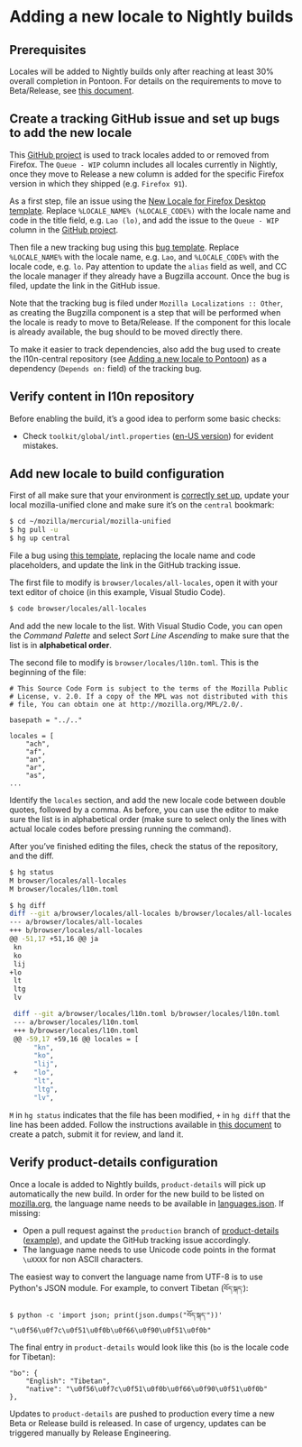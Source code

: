 # Adding a new locale to Nightly builds

<!-- toc -->

## Prerequisites

Locales will be added to Nightly builds only after reaching at least 30% overall completion in Pontoon. For details on the requirements to move to Beta/Release, see [this document](adding_release.md#prerequisites).

## Create a tracking GitHub issue and set up bugs to add the new locale

This [GitHub project](https://github.com/orgs/mozilla-l10n/projects/3/views/1) is used to track locales added to or removed from Firefox. The `Queue - WIP` column includes all locales currently in Nightly, once they move to Release a new column is added for the specific Firefox version in which they shipped (e.g. `Firefox 91`).

As a first step, file an issue using the [New Locale for Firefox Desktop template](https://github.com/mozilla-l10n/pm-projects/issues/new/choose). Replace `%LOCALE_NAME% (%LOCALE_CODE%)` with the locale name and code in the title field, e.g. `Lao (lo)`, and add the issue to the `Queue - WIP` column in the [GitHub project](https://github.com/orgs/mozilla-l10n/projects/3/views/1).

Then file a new tracking bug using this [bug template](https://mzl.la/3vwVtub). Replace `%LOCALE_NAME%` with the locale name, e.g. `Lao`, and `%LOCALE_CODE%` with the locale code, e.g. `lo`. Pay attention to update the `alias` field as well, and CC the locale manager if they already have a Bugzilla account. Once the bug is filed, update the link in the GitHub issue.

Note that the tracking bug is filed under `Mozilla Localizations :: Other`, as creating the Bugzilla component is a step that will be performed when the locale is ready to move to Beta/Release. If the component for this locale is already available, the bug should to be moved directly there.

To make it easier to track dependencies, also add the bug used to create the l10n-central repository (see [Adding a new locale to Pontoon](adding_pontoon.md)) as a dependency (`Depends on:` field) of the tracking bug.

## Verify content in l10n repository

Before enabling the build, it’s a good idea to perform some basic checks:
* Check `toolkit/global/intl.properties` ([en-US version](https://hg.mozilla.org/mozilla-central/file/default/toolkit/locales/en-US/chrome/global/intl.properties)) for evident mistakes.

## Add new locale to build configuration

First of all make sure that your environment is [correctly set up](../../tools/mercurial/setting_mercurial_environment.md), update your local mozilla-unified clone and make sure it’s on the `central` bookmark:

```BASH
$ cd ~/mozilla/mercurial/mozilla-unified
$ hg pull -u
$ hg up central
```

File a bug using [this template](https://mzl.la/3QcddVk), replacing the locale name and code placeholders, and update the link in the GitHub tracking issue.

The first file to modify is `browser/locales/all-locales`, open it with your text editor of choice (in this example, Visual Studio Code).

```BASH
$ code browser/locales/all-locales
```

And add the new locale to the list. With Visual Studio Code, you can open the *Command Palette* and select *Sort Line Ascending* to make sure that the list is in **alphabetical order**.

The second file to modify is `browser/locales/l10n.toml`. This is the beginning of the file:

```
# This Source Code Form is subject to the terms of the Mozilla Public
# License, v. 2.0. If a copy of the MPL was not distributed with this
# file, You can obtain one at http://mozilla.org/MPL/2.0/.

basepath = "../.."

locales = [
    "ach",
    "af",
    "an",
    "ar",
    "as",
...
```

Identify the `locales` section, and add the new locale code between double quotes, followed by a comma. As before, you can use the editor to make sure the list is in alphabetical order (make sure to select only the lines with actual locale codes before pressing running the command).

After you’ve finished editing the files, check the status of the repository, and the diff.

```BASH
$ hg status
M browser/locales/all-locales
M browser/locales/l10n.toml

$ hg diff
diff --git a/browser/locales/all-locales b/browser/locales/all-locales
--- a/browser/locales/all-locales
+++ b/browser/locales/all-locales
@@ -51,17 +51,16 @@ ja
 kn
 ko
 lij
+lo
 lt
 ltg
 lv

 diff --git a/browser/locales/l10n.toml b/browser/locales/l10n.toml
 --- a/browser/locales/l10n.toml
 +++ b/browser/locales/l10n.toml
 @@ -59,17 +59,16 @@ locales = [
      "kn",
      "ko",
      "lij",
 +    "lo",
      "lt",
      "ltg",
      "lv",
```

`M` in `hg status` indicates that the file has been modified, `+` in `hg diff` that the line has been added. Follow the instructions available in [this document](../../tools/mercurial/creating_mercurial_patch.md) to create a patch, submit it for review, and land it.

## Verify product-details configuration

Once a locale is added to Nightly builds, `product-details` will pick up automatically the new build. In order for the new build to be listed on [mozilla.org](https://www.mozilla.org/firefox/nightly/all/), the language name needs to be available in [languages.json](https://github.com/mozilla-releng/product-details/blob/production/public/1.0/languages.json). If missing:
* Open a pull request against the `production` branch of [product-details](https://github.com/mozilla-releng/product-details) ([example](https://github.com/mozilla-releng/product-details/pull/4)), and update the GitHub tracking issue accordingly.
* The language name needs to use Unicode code points in the format `\uXXXX` for non ASCII characters.

The easiest way to convert the language name from UTF-8 is to use Python's JSON module. For example, to convert Tibetan (`བོད་སྐད་`):

```
$ python -c 'import json; print(json.dumps("བོད་སྐད་"))'
"\u0f56\u0f7c\u0f51\u0f0b\u0f66\u0f90\u0f51\u0f0b"
```

The final entry in `product-details` would look like this (`bo` is the locale code for Tibetan):

```
"bo": {
    "English": "Tibetan",
    "native": "\u0f56\u0f7c\u0f51\u0f0b\u0f66\u0f90\u0f51\u0f0b"
},
```

Updates to `product-details` are pushed to production every time a new Beta or Release build is released. In case of urgency, updates can be triggered manually by Release Engineering.
